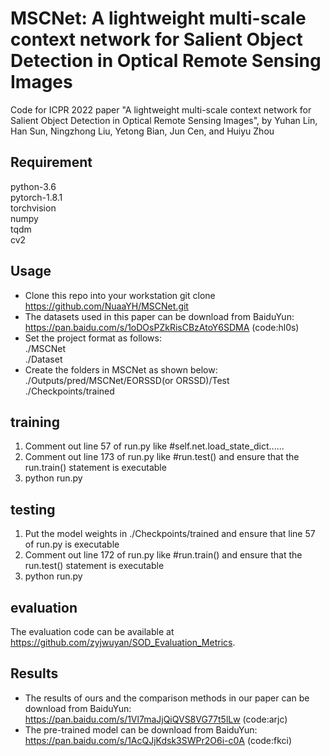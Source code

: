 # MSCNet: A lightweight multi-scale context network for Salient Object Detection in Optical Remote Sensing Images
Code for ICPR 2022 paper "A lightweight multi-scale context network for Salient Object Detection in Optical Remote Sensing Images", by Yuhan Lin, Han Sun, Ningzhong Liu, Yetong Bian, Jun Cen, and Huiyu Zhou

## Requirement
python-3.6  
pytorch-1.8.1  
torchvision  
numpy  
tqdm  
cv2

## Usage
* Clone this repo into your workstation 
  git clone https://github.com/NuaaYH/MSCNet.git
* The datasets used in this paper can be download from BaiduYun: https://pan.baidu.com/s/1oDOsPZkRisCBzAtoY6SDMA  (code:hl0s)  
* Set the project format as follows:  
  ./MSCNet  
  ./Dataset  
* Create the folders in MSCNet as shown below:  
  ./Outputs/pred/MSCNet/EORSSD(or ORSSD)/Test  
  ./Checkpoints/trained

## training  
1. Comment out line 57 of run.py like #self.net.load_state_dict......  
2. Comment out line 173 of run.py like #run.test() and ensure that the run.train() statement is executable  
3. python run.py

## testing
1. Put the model weights in ./Checkpoints/trained and ensure that line 57 of run.py is executable  
2. Comment out line 172 of run.py like #run.train() and ensure that the run.test() statement is executable   
3. python run.py

## evaluation
The evaluation code can be available at https://github.com/zyjwuyan/SOD_Evaluation_Metrics.

## Results
* The results of ours and the comparison methods in our paper can be download from BaiduYun:  
https://pan.baidu.com/s/1Vl7maJjQiQVS8VG77t5lLw  (code:arjc)
* The pre-trained model can be download from BaiduYun:  
https://pan.baidu.com/s/1AcQJjKdsk3SWPr2O6i-c0A  (code:fkci)
